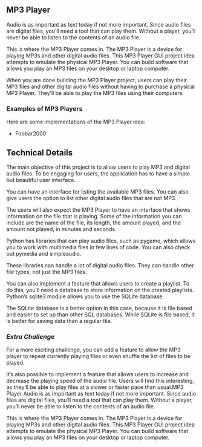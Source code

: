 ## MP3 Player

Audio is as important as text today if not more important. Since audio files are digital files, you’ll need a tool that can play them. Without a player, you’ll never be able to listen to the contents of an audio file.

This is where the MP3 Player comes in. The MP3 Player is a device for playing MP3s and other digital audio files. This MP3 Player GUI project idea attempts to emulate the physical MP3 Player. You can build software that allows you play an MP3 files on your desktop or laptop computer.

When you are done building the MP3 Player project, users can play their MP3 files and other digital audio files without having to purchase a physical MP3 Player. They’ll be able to play the MP3 files using their computers.

### Examples of MP3 Players

Here are some implementations of the MP3 Player idea:

- Foobar2000

## Technical Details

The main objective of this project is to allow users to play MP3 and digital audio files. To be engaging for users, the application has to have a simple but beautiful user interface.

You can have an interface for listing the available MP3 files. You can also give users the option to list other digital audio files that are not MP3.

The users will also expect the MP3 Player to have an interface that shows information on the file that is playing. Some of the information you can include are the name of the file, its length, the amount played, and the amount not played, in minutes and seconds.

Python has libraries that can play audio files, such as pygame, which allows you to work with multimedia files in few lines of code. You can also check out pymedia and simpleaudio.

These libraries can handle a lot of digital audio files. They can handle other file types, not just the MP3 files.

You can also implement a feature that allows users to create a playlist. To do this, you’ll need a database to store information on the created playlists. Python’s sqlite3 module allows you to use the SQLite database.

The SQLite database is a better option in this case, because it is file based and easier to set up than other SQL databases. While SQLite is file based, it is better for saving data than a regular file.

### _Extra Challenge_

For a more exciting challenge, you can add a feature to allow the MP3 player to repeat currently playing files or even shuffle the list of files to be played.

It’s also possible to implement a feature that allows users to increase and decrease the playing speed of the audio file. Users will find this interesting, as they’ll be able to play files at a slower or faster pace than usual.MP3 Player
Audio is as important as text today if not more important. Since audio files are digital files, you’ll need a tool that can play them. Without a player, you’ll never be able to listen to the contents of an audio file.

This is where the MP3 Player comes in. The MP3 Player is a device for playing MP3s and other digital audio files. This MP3 Player GUI project idea attempts to emulate the physical MP3 Player. You can build software that allows you play an MP3 files on your desktop or laptop computer.
